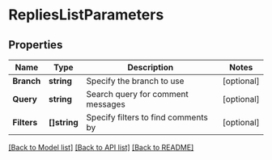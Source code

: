 # RepliesListParameters

## Properties

Name | Type | Description | Notes
------------ | ------------- | ------------- | -------------
**Branch** | **string** | Specify the branch to use | [optional] 
**Query** | **string** | Search query for comment messages | [optional] 
**Filters** | **[]string** | Specify filters to find comments by | [optional] 

[[Back to Model list]](../README.md#documentation-for-models) [[Back to API list]](../README.md#documentation-for-api-endpoints) [[Back to README]](../README.md)


